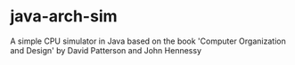 # java-arch-sim
A simple CPU simulator in Java based on the book 'Computer Organization and Design' by David Patterson and John Hennessy
